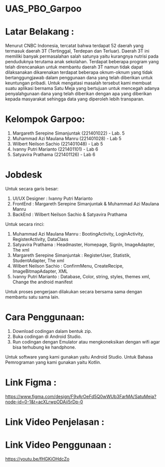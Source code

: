 ﻿# UAS_PBO_Garpoo

# Latar Belakang :
Menurut CNBC Indonesia, tercatat bahwa terdapat 52 daerah yang termasuk daerah 3T (Tertinggal, Terdepan dan Terluar). Daerah 3T ini memiliki banyak permasalahan salah satunya yaitu kurangnya nutrisi pada penduduknya terutama anak sekolahan. Terdapat beberapa program yang telah direncanakan untuk membantu daerah 3T namun tidak dapat dilaksanakan dikarenakan terdapat beberapa oknum-oknum yang tidak bertanggungjawab dalam penggunaan dana yang telah diberikan untuk keuntungan pribadi. Untuk mengatasi masalah tersebut kami membuat suatu aplikasi bernama Satu Meja yang bertujuan untuk mencegah adanya penyalahgunaan dana yang telah diberikan dengan apa yang diberikan kepada masyarakat sehingga data yang diperoleh lebih transparan.

# Kelompok Garpoo:
1. Margareth Serepine Simanjuntak (221401022) - Lab. 5
2. Muhammad Azi Maulana Manru (221401028) - Lab 5
3. Wilbert Neilson Sachio (221401048) - Lab 5
4. Ivanny Putri Marianto (221401101) - Lab 6
5. Satyavira Prathama (221401126) - Lab 6

# Jobdesk 
Untuk secara garis besar:
1. UI/UX Designer : Ivanny Putri Marianto
2. FrontEnd : Margareth Serepine Simanjuntak & Muhammad Azi Maulana Manru
3. BackEnd : Wilbert Neilson Sachio & Satyavira Prathama

Untuk secara rinci:
1. Muhammad Azi Maulana Manru : BootingActivity, LoginActivity, RegisterActivity, DataClass
2. Satyavira Prathama : Headmaster, Homepage, SignIn, ImageAdapter, The xml
3. Margareth Serepine Simanjuntak : RegisterUser, Statistik, StudentAdapter, The xml
4. Wilbert Neilson Sachio : ConfirmMenu, CreateRecipe, ImageBitmapAdapter, XML
5. Ivanny Putri Marianto : Database, Color, string, styles, themes xml, Change the android manifest

Untuk proses pengerjaan dilakukan secara bersama sama dengan membantu satu sama lain.

# Cara Penggunaan:
1. Download codingan dalam bentuk zip.
2. Buka codingan di Android Studio.
3. Run codingan dengan Emulator atau mengkoneksikan dengan wifi agar bisa terhubung ke handphone.

Untuk software yang kami gunakan yaitu Android Studio. 
Untuk Bahasa Pemrograman yang kami gunakan yaitu Kotlin.

# Link Figma : 
https://www.figma.com/design/F9vArOeFd5Q0wWUb3FarMA/SatuMeja?node-id=0-1&t=acXLrwpODAii5rDp-0

# Link Video Penjelasan :

# Link Video Penggunaan :
https://youtu.be/fHGKiOHdcZo
